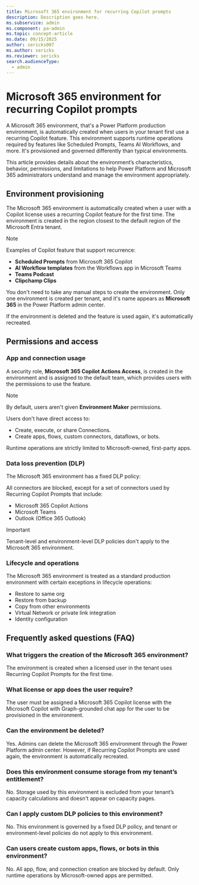 ```yaml
---
title: Microsoft 365 environment for recurring Copilot prompts 
description: Description goes here.
ms.subservice: admin
ms.component: pa-admin
ms.topic: concept-article
ms.date: 09/15/2025
author: sericks007
ms.author: sericks
ms.reviewer: sericks
search.audienceType: 
  - admin
---
```


# Microsoft 365 environment for recurring Copilot prompts 

A Microsoft 365 environment, that's a Power Platform production environment, is automatically created when users in your tenant first use a recurring Copilot feature. This environment supports runtime operations required by features like Scheduled Prompts, Teams AI Workflows, and more. It's provisioned and governed differently than typical environments.

This article provides details about the environment’s characteristics, behavior, permissions, and limitations to help Power Platform and Microsoft 365 administrators understand and manage the environment appropriately.

## Environment provisioning

The Microsoft 365 environment is automatically created when a user with a Copilot license uses a recurring Copilot feature for the first time. The environment is created in the region closest to the default region of the Microsoft Entra tenant.

> [!Note]
> Examples of Copilot feature that support recurrence:
> - **Scheduled Prompts** from Microsoft 365 Copilot
> - **AI Workflow templates** from the Workflows app in Microsoft Teams
> - **Teams Podcast**
> - **Clipchamp Clips**

You don't need to take any manual steps to create the environment. Only one environment is created per tenant, and it's name appears as **Microsoft 365** in the Power Platform admin center.

If the environment is deleted and the feature is used again, it's automatically recreated.

## Permissions and access
### App and connection usage

A security role, **Microsoft 365 Copilot Actions Access**, is created in the environment and is assigned to the default team, which provides users with the permissions to use the feature.

> [!Note]
> By default, users aren't given **Environment Maker** permissions.

Users don't have direct access to:

- Create, execute, or share Connections.
- Create apps, flows, custom connectors, dataflows, or bots.

Runtime operations are strictly limited to Microsoft-owned, first-party apps.
  
### Data loss prevention (DLP)
The Microsoft 365 environment has a fixed DLP policy:

All connectors are blocked, except for a set of connectors used by Recurring Copilot Prompts that include:
- Microsoft 365 Copilot Actions
- Microsoft Teams
- Outlook (Office 365 Outlook)

> [!Important]
> Tenant-level and environment-level DLP policies don't apply to the Microsoft 365 environment.

### Lifecycle and operations
The Microsoft 365 environment is treated as a standard production environment with certain exceptions in lifecycle operations:

- Restore to same org
- Restore from backup
- Copy from other environments
- Virtual Network or private link integration
- Identity configuration

## Frequently asked questions (FAQ)

### What triggers the creation of the Microsoft 365 environment?
The environment is created when a licensed user in the tenant uses Recurring Copilot Prompts for the first time.

### What license or app does the user require?
The user must be assigned a Microsoft 365 Copilot license with the Microsoft Copilot with Graph-grounded chat app for the user to be provisioned in the environment.

### Can the environment be deleted?
Yes. Admins can delete the Microsoft 365 environment through the Power Platform admin center. However, if Recurring Copilot Prompts are used again, the environment is automatically recreated.

### Does this environment consume storage from my tenant’s entitlement?
No. Storage used by this environment is excluded from your tenant’s capacity calculations and doesn't appear on capacity pages.

### Can I apply custom DLP policies to this environment?
No. This environment is governed by a fixed DLP policy, and tenant or environment-level policies do not apply to this environment.

### Can users create custom apps, flows, or bots in this environment?
No. All app, flow, and connection creation are blocked by default. Only runtime operations by Microsoft-owned apps are permitted.




